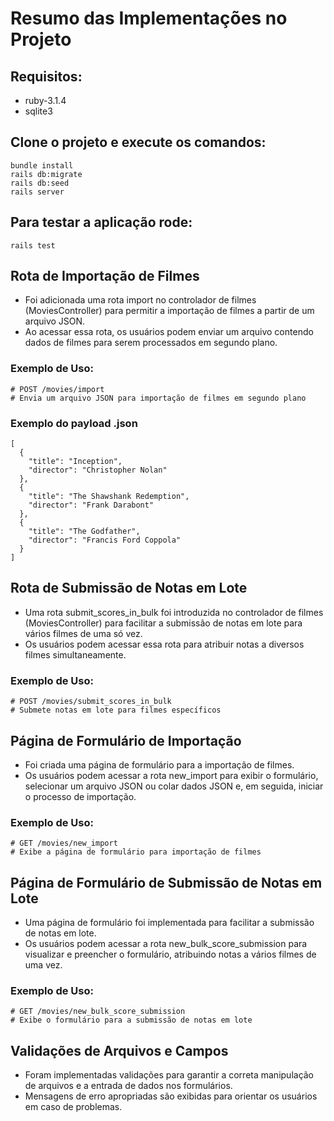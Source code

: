 # Resumo das Implementações no Projeto

## Requisitos:
- ruby-3.1.4
- sqlite3


## Clone o projeto e execute os comandos:

```shell
bundle install
rails db:migrate
rails db:seed
rails server
```
## Para testar a aplicação rode:

```shell
rails test
```

## Rota de Importação de Filmes
- Foi adicionada uma rota import no controlador de filmes (MoviesController) para permitir a importação de filmes a partir de um arquivo JSON. 
- Ao acessar essa rota, os usuários podem enviar um arquivo contendo dados de filmes para serem processados em segundo plano.

### Exemplo de Uso:

```shell
# POST /movies/import
# Envia um arquivo JSON para importação de filmes em segundo plano
```

### Exemplo do payload .json

```shell
[
  {
    "title": "Inception",
    "director": "Christopher Nolan"
  },
  {
    "title": "The Shawshank Redemption",
    "director": "Frank Darabont"
  },
  {
    "title": "The Godfather",
    "director": "Francis Ford Coppola"
  }
]
```

## Rota de Submissão de Notas em Lote

- Uma rota submit_scores_in_bulk foi introduzida no controlador de filmes (MoviesController) para facilitar a submissão de notas em lote para vários filmes de uma só vez. 
- Os usuários podem acessar essa rota para atribuir notas a diversos filmes simultaneamente.

### Exemplo de Uso:

```shell
# POST /movies/submit_scores_in_bulk
# Submete notas em lote para filmes específicos
```

## Página de Formulário de Importação

- Foi criada uma página de formulário para a importação de filmes. 
- Os usuários podem acessar a rota new_import para exibir o formulário, selecionar um arquivo JSON ou colar dados JSON e, em seguida, iniciar o processo de importação.

### Exemplo de Uso:

```shell
# GET /movies/new_import
# Exibe a página de formulário para importação de filmes
```


## Página de Formulário de Submissão de Notas em Lote

- Uma página de formulário foi implementada para facilitar a submissão de notas em lote. 
- Os usuários podem acessar a rota new_bulk_score_submission para visualizar e preencher o formulário, atribuindo notas a vários filmes de uma vez.

### Exemplo de Uso:

```shell
# GET /movies/new_bulk_score_submission
# Exibe o formulário para a submissão de notas em lote
```

## Validações de Arquivos e Campos

- Foram implementadas validações para garantir a correta manipulação de arquivos e a entrada de dados nos formulários. 
- Mensagens de erro apropriadas são exibidas para orientar os usuários em caso de problemas.
